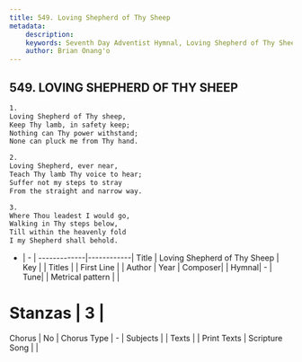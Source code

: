 ```yaml
---
title: 549. Loving Shepherd of Thy Sheep
metadata:
    description: 
    keywords: Seventh Day Adventist Hymnal, Loving Shepherd of Thy Sheep, , 
    author: Brian Onang'o
---
```



## 549. LOVING SHEPHERD OF THY SHEEP

```txt
1.
Loving Shepherd of Thy sheep,
Keep Thy lamb, in safety keep;
Nothing can Thy power withstand;
None can pluck me from Thy hand.

2.
Loving Shepherd, ever near,
Teach Thy lamb Thy voice to hear;
Suffer not my steps to stray
From the straight and narrow way.

3.
Where Thou leadest I would go,
Walking in Thy steps below,
Till within the heavenly fold
I my Shepherd shall behold.
```

- |   -  |
-------------|------------|
Title | Loving Shepherd of Thy Sheep |
Key |  |
Titles |  |
First Line |  |
Author | 
Year | 
Composer|  |
Hymnal|  - |
Tune|  |
Metrical pattern | |
# Stanzas | 3 |
Chorus | No |
Chorus Type | - |
Subjects |  |
Texts |  |
Print Texts | 
Scripture Song |  |
  
